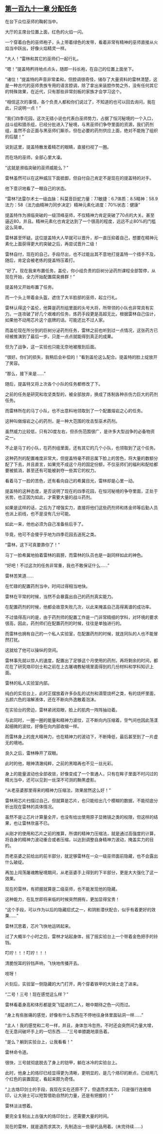 ## [第一百九十一章 分配任务](https://www.xxbiquge.com/11_11222/8810284.html)


  在台下众位巫师的鞠躬当中。

  大厅的主席台位置上面，红色的火焰一闪。

  一个穿着白色的巫师袍子，头上带着绿色的发带，看着非常有精神的巫师直接从火焰当中跃出，好像火焰精灵一样。

  “大人！”雷林和其它的巫师们一起行礼。

  “嗯！”提盖特矜持地点点头，随即一抖长袍，在自己的位置上面坐下。

  “诸位！”提盖特的声音非常柔和，但腔调很奇怪，储存了大量资料的雷林清楚，这是一种古代的巫师贵族专用的语言腔调，除了拿出来装腔作势之外，没有任何其它的特殊效果，在近代，只有那些非常刻板的家族才会学习这个。

  “相信这次的事情，各个负责人都和你们说过了，不知道的也可以回去询问，我在此，只说明一点！”

  “我们四季花园，这次无错小说也代表白巫师势力，占据了恒河秘境的一个入口，战斗组和猎杀组，已经分批进入了秘境，与黑巫师们争夺里面的资源，我们药剂组，虽然不会正面与黑巫师们厮杀，但在必要的药剂供应上面，绝对不能拖了组织的后腿！”

  说到这里，提盖特散发着精芒的眼睛，直接扫视了一圈。

  而在场的巫师，全部心里大凜。

  “这就是濒临突破的巫师威能么？”

  雷林虽然可以在这种威压下面抵御，但自付自己肯定不是现在的提盖特的对手。

  他下意识地看了一眼自己的状态。

  “雷林?法雷尔术士一级血脉：科莫音巨蛇力量：7.1敏捷：6.7体质：8.5精神：58.9法力：58（法力由精神力同步决定）精神元素化进度：70%状态：健康”

  提盖特作为濒临突破的一级顶峰巫师，不仅精神力肯定突破了70点的大关。甚至逼近80，并且。精神元素化也肯定达到了一个很高的程度，远远不止80%的门槛这么简单。

  雷林甚至怀疑。这位提盖特大人早就可以晋升，却一直压抑着自己，想要在精神元素化上面获得更大的突破之后，再尝试晋升二级！

  雷林自付，现在的自己，手段尽出，也不过能出其不意地打提盖特一个措手不及，随后，肯定会被老练的提盖特压着打。

  “好了。现在我来布置任务，盖伦，你小组负责的巨树分泌药剂课程全部暂停，从现在开始，全力开始配置腐臭蜂群！”

  提盖特又开始布置了任务。

  而一个头上带着金头盔，遮住了大半脸部的巫师，起立行礼。

  雷林认得这个盖伦，他算是药剂组里面的头号大将，所带领的小队也非常具有实力。一连攻破了好几个艰难的任务，炼药手段更是高超无比，根据雷林自己估计，如果他不动用芯片这个底牌的话。可能还比不过人家。

  而盖伦现在所分到的巨树分泌药剂任务，雷林之前也听到过一点情况，这张药方已经被推演到了最后一步。只差一点点就能得到真正的成果。

  但为了战争，这一实验也只能无奈地被推到后面。

  “很好。你们的损失，我稍后会补偿的！”看到盖伦这么配合。提盖特的脸上绽放开了笑容。

  “那么，接下来是……”

  随后，提盖特又将上次各个小队的任务都修改了下。

  之前的任务是研究和攻坚类型的，被全部放弃，换成了炼制各种杀伤力巨大的药剂任务。

  而雷林所在的马丁小队，也不出意料地领取到了一个配置熔岩之心的任务。

  这种叫做熔岩之心的药剂，是一种大范围的攻击型巫术药剂。

  虽然威力比较低，只有20度左右，但杀伤范围很广，是许多大型战争的必备物资之一。

  不止是马丁的小队，在药剂组里面，还有其它的几个小队，也领取到了这个任务。

  这种药剂的配置难度非常大，但提盖特毫不顾忌属下脸上的苦色，将大量的数额分配了下去，并且直言，如果完不成这个月的固定份额，不仅巫师们的福利和配给都要被抵消，甚至还有可能被剥夺一些其它的权力。

  看着马丁一脸的苦色，还有看向自己的希冀目光，雷林却是心里一动。

  提盖特的这种态度，是否说明了现在的四季花园，在恒河秘境的争夺里面，正处于劣势，也正因为如此，才需要大量的战斗药剂。

  如果是这样的话，之后为了增强实力，直接将他们这些药剂师和炼金师等后勤人员也派上前线，也不是没有几分可能。

  如此一来，他也必须为自己准备些后手了。

  毕竟，他可不会傻乎乎地为四季花园去送死之类。

  “雷林，这下可真要靠你了！”

  马丁一脸希冀地拍着雷林的肩膀，而雷林的队员也是一副同样如此的神色。

  “好吧！不过这次的任务非常重，我也不敢保证什么……”

  雷林苦笑道……

  在忙碌的配置药剂当中，时间过得相当地快。

  雷林在平常的时候，当然不会暴露出自己的药剂真实能力。

  在配置药剂的时候，他都会故意失败几次，以此来掩盖自己高得离谱的成功率。

  不过值得高兴的是，由于药剂师的配置工作是一门非常精细的学科，对环境的要求很高，因此，药剂师们在配置药剂的时候，往往是单独进行的。

  而雷林也拥有自己的一个私人实验室，在配置药剂的时候，就连同队的人也不能冒然打扰。

  这就给了他可以操纵的空间。

  雷林事先就以惊人的速度，配置出了足够这个月使用的药剂，再将剩余的时间，都花在了研究烙印剑士和之前在上古屠魂教秘境里面得到的几份材料和学科知识上面。

  雷林的私人实验室内部。

  纯白的实验台上，此时正摆放着许多杂乱的试剂和滴管烧杯之类，有的烧杯里面，五颜六色的溶解液体，还在不断向外逸散着泡沫。

  在实验台的旁边，雷林紧闭双眼，脸上的肌肉一阵阵抽动着。

  与此同时，一圈一圈的能量和精神力波纹，正不断向内压缩着，空气间也因此荡漾起细微的波纹，好像在向内部收缩一样。

  而雷林身上的庞大精神力，也在精神力的波动下，不断降低，最后甚至到了一片虚无的境地。

  良久之后，雷林睁开了双眼。

  此时的他，眼神清澈纯粹，之前的黑暗再也不见一丝光彩。

  身上的能量波动也全部收敛，好像变成了一个普通人，只有在眸子里面不时闪过的精光当中，还可以见到一丝深不可测的黝黑虚影。

  “从老巫婆那里得来的精神力压缩法，效果居然这么好！”

  雷林用芯片扫描过自己，但就算是芯片，也只能给出几个模糊的数据，不能彻底分析出现在雷林的具体情况。

  虽然不是让芯片计算量全开，也没有给出使用原子显微镜之类的权限，但这样的结果，也让雷林欣喜不已。

  从刚才的使用和芯片之前的推算，所谓的精神力压缩法，就是通过高强度的计算，将自身的精神力波动重合或者压缩，以达到调整自身精神力波动，掩盖实力的目的。

  而老巫婆之前给出的前半部分，就足够雷林在一众一级巫师面前隐藏，也不会露出什么破绽。

  再加上闯荡屠魂教秘境期间，从老巫婆手上得到的下半部分，更是大大强化了这一效果。

  现在的雷林，有把握就算是二级巫师，也不能发现他的隐藏。

  这种能力，在乱世即将来临的时候突然拥有，更加显得宝贵！

  “这个手段，可以作为以后的隐藏招式之一，和阴影潜伏配合，似乎有着更好的效果……”

  雷林沉思着，芯片飞快地运转起来。

  过了大概半个小时之后，雷林才站起身体，摇了摇实验台上一个带着金色把手的铃铛。

  叮咛！！！叮咛！！！

  清脆悦耳的铃铛声响，飞快地传播开去。

  吱呀！

  片刻后，实验室一侧隐藏的大门打开，两个穿着铁甲的大骑士走了进来。

  “二号！三号！现在感觉这么样？”

  雷林看着身高和体形都是突飞猛进的二人，眼中期待之色一闪而过。

  “身上有些胀痛的感觉，好像有什么东西在不停地往身体里面钻洞一样……”

  “主人！我的感觉和二号一样，并且，身体忽冷忽热，不时还会突然间力量大增，在无意间破坏手上的一切东西……”三号单膝跪地禀告着。

  “是么？躺到实验台上，让我看看！”

  雷林命令道。

  很快，三号就彻底脱去了身上的铠甲，躺在冰冷的实验台上。

  此时，他身上的烙印已经显得更为清晰，更明显的，是几个烙印的断点，已经用几个红色的装置固定，看起来颇为奇怪。

  “上古烙印剑士的手段，我现在实在还原不了，但退而求其次，只是强行连接烙印，让大骑士可以短暂借助自然的力量，还是有把握的！”

  雷林淡淡想着。

  要完全复制出上古强大的烙印剑士，还需要大量的时间。

  现在的雷林，就是退而求其次，先制造出一些替代品用着。(未完待续……)
